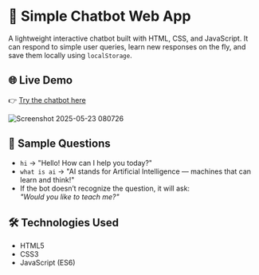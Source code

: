 # 💬 Simple Chatbot Web App

A lightweight interactive chatbot built with HTML, CSS, and JavaScript. It can respond to simple user queries, learn new responses on the fly, and save them locally using `localStorage`.

## 🌐 Live Demo
👉 [Try the chatbot here](https://your-username.github.io/chatbot-project/)

![Screenshot 2025-05-23 080726](https://github.com/user-attachments/assets/303204e6-93bc-4f1f-b319-f0786400b02a)

## 🧠 Sample Questions

- `hi` → "Hello! How can I help you today?"
- `what is ai` → "AI stands for Artificial Intelligence — machines that can learn and think!"
- If the bot doesn’t recognize the question, it will ask:  
  *"Would you like to teach me?"*

## 🛠 Technologies Used

- HTML5  
- CSS3  
- JavaScript (ES6)
